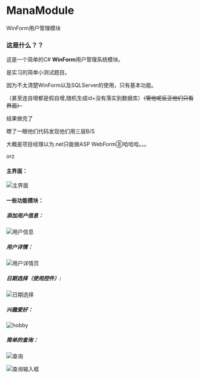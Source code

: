# ManaModule
WinForm用户管理模块

### 这是什么？？

这是一个简单的C# **WinForm**用户管理系统模块。

是实习的简单小测试题目。

因为不太清楚WinForm以及SQLServer的使用，只有基本功能。

（甚至连自增都是假自增,随机生成id+没有落实到数据库）<del>（管他呢反正他们只看界面）</del>

结果做完了

瞟了一眼他们代码发现他们用三层B/S

大概是项目经理以为.net只能做ASP WebForm⑧哈哈哈。。。

orz

#### 主界面：

![主界面](https://pic.gksec.com/2020/11/25/d04c8517a0d40/manamodule_mainpage.png)

#### 一些功能模块：

##### 添加用户信息：

![用户信息](https://pic.gksec.com/2020/11/25/c9af6e39ab95f/manamodule_addpage.png)

##### 用户详情：

![用户详情页](https://pic.gksec.com/2020/11/25/7c62b56bb158b/manamodule_detailpage.png)

##### 日期选择（使用控件）:

![日期选择](https://pic.gksec.com/2020/11/25/48eea45dbe365/manamodule_timepicker.png)

##### 兴趣爱好：

![hobby](https://pic.gksec.com/2020/11/25/8954923147daf/manamodule_checkbox.png)

##### 简单的查询：

![查询](https://pic.gksec.com/2020/11/25/e48d45ea7a24d/manamodule_searchmode.png)

![查询输入框](https://pic.gksec.com/2020/11/25/1ae78e0cf2932/manamodule_searchform.png)

